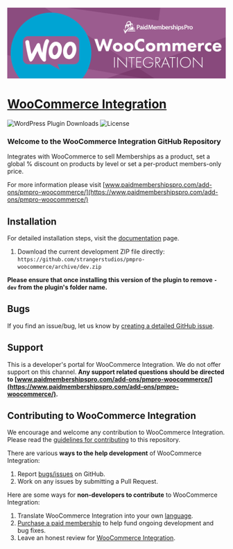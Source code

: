 ![](pmpro-woocommerce-banner.png)

# [WooCommerce Integration](https://www.paidmembershipspro.com/add-ons/pmpro-woocommerce/) #

![WordPress Plugin Downloads](https://img.shields.io/wordpress/plugin/dy/pmpro-woocommerce?style=flat-square) ![License](https://img.shields.io/badge/license-GPL--2.0%2B-red.svg?style=flat-square)

### Welcome to the WooCommerce Integration GitHub Repository
Integrates with WooCommerce to sell Memberships as a product, set a global % discount on products by level or set a per-product members-only price.

For more information please visit [www.paidmembershipspro.com/add-ons/pmpro-woocommerce/](https://www.paidmembershipspro.com/add-ons/pmpro-woocommerce/)

## Installation ##
For detailed installation steps, visit the [documentation](https://www.paidmembershipspro.com/add-ons/pmpro-woocommerce/) page.

1. Download the current development ZIP file directly: `https://github.com/strangerstudios/pmpro-woocommerce/archive/dev.zip`

**Please ensure that once installing this version of the plugin to remove `-dev` from the plugin's folder name.**

## Bugs ##
If you find an issue/bug, let us know by [creating a detailed GitHub issue](https://github.com/strangerstudios/pmpro-woocommerce/issues/new).

## Support ##
This is a developer's portal for WooCommerce Integration. We do not offer support on this channel. **Any support related questions should be directed to [www.paidmembershipspro.com/add-ons/pmpro-woocommerce/](https://www.paidmembershipspro.com/add-ons/pmpro-woocommerce/).**

## Contributing to WooCommerce Integration ##
We encourage and welcome any contribution to WooCommerce Integration. Please read the [guidelines for contributing](https://github.com/strangerstudios/pmpro-woocommerce/blob/dev/.github/CONTRIBUTING.md) to this repository.

There are various **ways to the help development** of WooCommerce Integration:

1. Report [bugs/issues](https://github.com/strangerstudios/pmpro-woocommerce/issues/new) on GitHub.
2. Work on any issues by submitting a Pull Request.

Here are some ways for **non-developers to contribute** to WooCommerce Integration:

1. Translate WooCommerce Integration into your own [language](https://www.paidmembershipspro.com/paid-memberships-pro-in-your-language/).
2. [Purchase a paid membership](https://paidmembershipspro.com/pricing) to help fund ongoing development and bug fixes.
3. Leave an honest review for [WooCommerce Integration](https://wordpress.org/support/plugin/pmpro-woocommerce/reviews/#new-post).